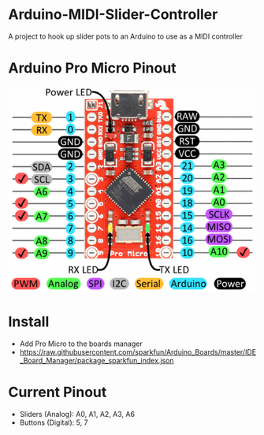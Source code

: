 # Arduino-MIDI-Slider-Controller
A project to hook up slider pots to an Arduino to use as a MIDI controller

# Arduino Pro Micro Pinout
![Pro Micro Pinout](out.png)

# Install 
- Add Pro Micro to the boards manager 
- https://raw.githubusercontent.com/sparkfun/Arduino_Boards/master/IDE_Board_Manager/package_sparkfun_index.json

# Current Pinout 
- Sliders (Analog): A0, A1, A2, A3, A6
- Buttons (Digital): 5, 7
